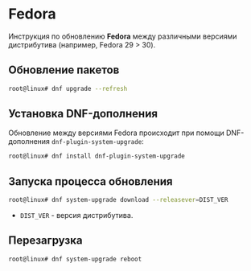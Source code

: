 # Fedora

Инструкция по обновлению **Fedora** между различными версиями дистрибутива (например, Fedora 29 > 30).

## Обновление пакетов

``` bash
root@linux# dnf upgrade --refresh
```

## Установка DNF-дополнения

Обновление между версиями Fedora происходит при помощи DNF-дополнения `dnf-plugin-system-upgrade`:

``` bash
root@linux# dnf install dnf-plugin-system-upgrade
```

## Запуска процесса обновления

``` bash
root@linux# dnf system-upgrade download --releasever=DIST_VER
```

- `DIST_VER` - версия дистрибутива.

## Перезагрузка

``` bash
root@linux# dnf system-upgrade reboot
```